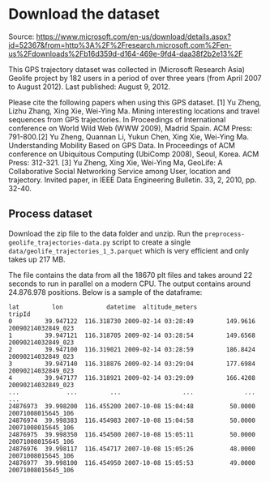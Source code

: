 # Download the dataset

Source:
https://www.microsoft.com/en-us/download/details.aspx?id=52367&from=http%3A%2F%2Fresearch.microsoft.com%2Fen-us%2Fdownloads%2Fb16d359d-d164-469e-9fd4-daa38f2b2e13%2F

This GPS trajectory dataset was collected in (Microsoft Research Asia) Geolife project by 182 users in a period of over
three years (from April 2007 to August 2012). Last published: August 9, 2012.

Please cite the following papers when using this GPS dataset.
[1] Yu Zheng, Lizhu Zhang, Xing Xie, Wei-Ying Ma. Mining interesting locations and travel sequences from GPS
trajectories. In
Proceedings of International conference on World Wild Web (WWW 2009), Madrid Spain. ACM Press: 791-800.[2] Yu Zheng,
Quannan Li, Yukun Chen, Xing Xie, Wei-Ying Ma. Understanding Mobility Based on GPS Data. In Proceedings of
ACM conference on Ubiquitous Computing (UbiComp 2008), Seoul, Korea. ACM Press: 312-321.
[3] Yu Zheng, Xing Xie, Wei-Ying Ma, GeoLife: A Collaborative Social Networking Service among User, location and
trajectory.
Invited paper, in IEEE Data Engineering Bulletin. 33, 2, 2010, pp. 32-40.

## Process dataset
Download the zip file to the data folder and unzip. Run the `preprocess-geolife_trajectories-data.py` script to create a
single `data/geolife_trajectories_1_3.parquet` which is very efficient and only takes up 217 MB.

The file contains the data from all the 18670 plt files and takes around 22 seconds to run in parallel on a modern CPU.
The output contains around 24.876.978 positions. Below is a sample of the dataframe:

```
lat         lon            datetime  altitude_meters              tripId
0         39.947122  116.318730 2009-02-14 03:28:49         149.9616  20090214032849_023
1         39.947121  116.318705 2009-02-14 03:28:54         149.6568  20090214032849_023
2         39.947100  116.319021 2009-02-14 03:28:59         186.8424  20090214032849_023
3         39.947140  116.318876 2009-02-14 03:29:04         177.6984  20090214032849_023
4         39.947177  116.318921 2009-02-14 03:29:09         166.4208  20090214032849_023
...             ...         ...                 ...              ...                 ...
24876973  39.998200  116.455200 2007-10-08 15:04:48          50.0000  20071008015645_106
24876974  39.998383  116.454983 2007-10-08 15:04:58          50.0000  20071008015645_106
24876975  39.998350  116.454500 2007-10-08 15:05:11          50.0000  20071008015645_106
24876976  39.998117  116.454717 2007-10-08 15:05:26          48.0000  20071008015645_106
24876977  39.998100  116.454950 2007-10-08 15:05:53          49.0000  20071008015645_106
```                

